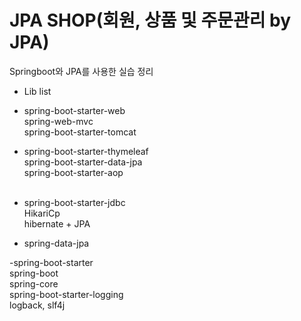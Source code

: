 # **JPA SHOP(회원, 상품 및 주문관리 by JPA)**

Springboot와 JPA를 사용한 실습 정리

- Lib list
- spring-boot-starter-web<br/>
    spring-web-mvc<br/>
    spring-boot-starter-tomcat<br/>

- spring-boot-starter-thymeleaf<br/>
    spring-boot-starter-data-jpa<br/>
    spring-boot-starter-aop<br/><br/>

- spring-boot-starter-jdbc<br/>
    HikariCp<br/>
    hibernate + JPA<br/>
    
- spring-data-jpa<br/>
  
-spring-boot-starter<br/>
    spring-boot<br/>
    spring-core<br/>
    spring-boot-starter-logging<br/>
    logback, slf4j<br/>
